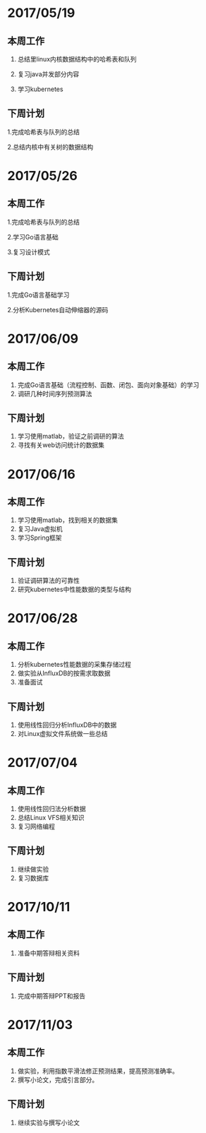 # 2017/05/19
## 本周工作
1. 总结里linux内核数据结构中的哈希表和队列

2. 复习java并发部分内容

3. 学习kubernetes
## 下周计划

1.完成哈希表与队列的总结

2.总结内核中有关树的数据结构


# 2017/05/26
## 本周工作

1.完成哈希表与队列的总结

2.学习Go语言基础

3.复习设计模式
## 下周计划

1.完成Go语言基础学习

2.分析Kubernetes自动伸缩器的源码

# 2017/06/09
## 本周工作
1. 完成Go语言基础（流程控制、函数、闭包、面向对象基础）的学习
2. 调研几种时间序列预测算法
## 下周计划
1. 学习使用matlab，验证之前调研的算法
2. 寻找有关web访问统计的数据集

# 2017/06/16
## 本周工作
1. 学习使用matlab，找到相关的数据集
2. 复习Java虚拟机
3. 学习Spring框架
## 下周计划
1. 验证调研算法的可靠性
2. 研究kubernetes中性能数据的类型与结构

# 2017/06/28
## 本周工作
1. 分析kubernetes性能数据的采集存储过程
2. 做实验从InfluxDB的按需求取数据
3. 准备面试
## 下周计划
1. 使用线性回归分析InfluxDB中的数据
2. 对Linux虚拟文件系统做一些总结

# 2017/07/04
## 本周工作
1. 使用线性回归法分析数据
2. 总结Linux VFS相关知识
3. 复习网络编程
## 下周计划
1. 继续做实验
2. 复习数据库

# 2017/10/11
## 本周工作
1. 准备中期答辩相关资料
## 下周计划
1. 完成中期答辩PPT和报告

# 2017/11/03
## 本周工作
1. 做实验，利用指数平滑法修正预测结果，提高预测准确率。
2. 撰写小论文，完成引言部分。
## 下周计划
1. 继续实验与撰写小论文
